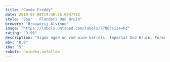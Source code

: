 ```yaml
---
title: "Cuvée Freddy"
date: 2019-02-08T14:40:26.004771Z
style: "Sour - Flanders Oud Bruin"
brewery: "Brouwerij Alvinne"
image: "https://labels.untappd.com/labels/7700?size=hd"
rating: "3.96"
description: "Sigma aged on red wine barrels. Imperial Oud Bruin. Fermented with our own wild house yeast strain 'Morpheus'. "
abv: "8.0"
ibu: "5"
robots: noindex,nofollow
---
```

